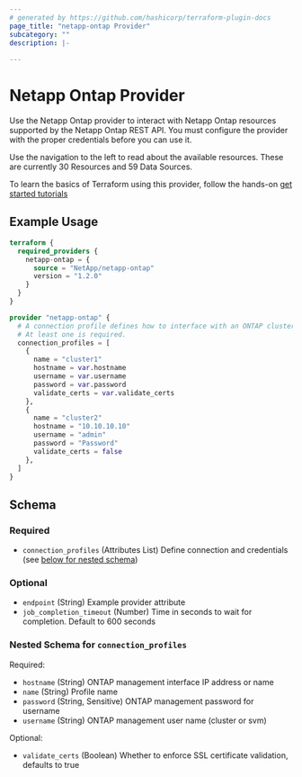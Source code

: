 ```yaml
---
# generated by https://github.com/hashicorp/terraform-plugin-docs
page_title: "netapp-ontap Provider"
subcategory: ""
description: |-
  
---
```


# Netapp Ontap Provider

Use the Netapp Ontap provider to interact with Netapp Ontap resources supported by the Netapp Ontap REST API.
You must configure the provider with the proper credentials before you can use it.

Use the navigation to the left to read about the available resources. These are currently 30 Resources and 59 Data Sources.

To learn the basics of Terraform using this provider, follow the hands-on [get started tutorials](https://developer.hashicorp.com/terraform/tutorials/aws-get-started/infrastructure-as-code)

## Example Usage

```terraform
terraform {
  required_providers {
    netapp-ontap = {
      source = "NetApp/netapp-ontap"
      version = "1.2.0"
    }
  }
}

provider "netapp-ontap" {
  # A connection profile defines how to interface with an ONTAP cluster or svm.
  # At least one is required.
  connection_profiles = [
    {
      name = "cluster1"
      hostname = var.hostname
      username = var.username
      password = var.password
      validate_certs = var.validate_certs
    },
    {
      name = "cluster2"
      hostname = "10.10.10.10"
      username = "admin"
      password = "Password"
      validate_certs = false
    },
  ]
}
```

<!-- schema generated by tfplugindocs -->
## Schema

### Required

- `connection_profiles` (Attributes List) Define connection and credentials (see [below for nested schema](#nestedatt--connection_profiles))

### Optional

- `endpoint` (String) Example provider attribute
- `job_completion_timeout` (Number) Time in seconds to wait for completion. Default to 600 seconds

<a id="nestedatt--connection_profiles"></a>
### Nested Schema for `connection_profiles`

Required:

- `hostname` (String) ONTAP management interface IP address or name
- `name` (String) Profile name
- `password` (String, Sensitive) ONTAP management password for username
- `username` (String) ONTAP management user name (cluster or svm)

Optional:

- `validate_certs` (Boolean) Whether to enforce SSL certificate validation, defaults to true

